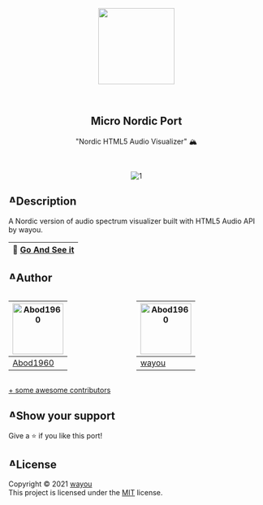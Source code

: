 <p align="center">
    <img src="https://i.imgur.com/xDQfTqK.png" width = 150rem/>
</p>
<br>
<h2 align="center"> <b>Micro Nordic Port</b> </h2>
<p align="center">"Nordic HTML5 Audio Visualizer" 🏔
</p>

<br>
<div align="center">
  
![1](https://i.imgur.com/70csKhv.png)

</div>

<h2 style="display: flex; flex-direction: row; justify-content: start;"> <img width="15px" alt="Abod1960" src="https://i.imgur.com/9dexckH.png"> Description</h2>

A Nordic version of audio spectrum visualizer built with HTML5 Audio API by wayou.

💠 [Go And See it](https://micro-nordic.github.io/Nordic-HTML5-Audio-Visualizer/)|
--- |



  
<h2 style="display: flex; flex-direction: row; justify-content: start;"> <img width="15px" alt="Abod1960" src="https://i.imgur.com/89PM7QC.png"> Author</h2>


<div style="display:flex;">

<a href="https://github.com/Abod1960" alt=""><img width="100" alt="Abod1960" src="https://avatars.githubusercontent.com/u/79435005?v=4"></a> |
--- |
<a alt="Abod1960" href="https://github.com/Abod1960">Abod1960</a> |

<a href="https://github.com/wayou" alt=""><img width="100" alt="Abod1960" src="https://avatars.githubusercontent.com/u/3783096?v=4"></a> |
--- |
<a alt="Abod1960" href="https://github.com/wayou">wayou</a> |

</div>

[+ some awesome contributors](https://github.com/Micro-Nordic/Nord-Circular-Calendar-Clock-Display/graphs/contributors)
  
<h2 style="display: flex; flex-direction: row; justify-content: start;"> <img width="15px" alt="Abod1960" src="https://i.imgur.com/zaTDMta.png"> Show your support</h2>

Give a ⭐️ if you like this port!
  
<h2 style="display: flex; flex-direction: row; justify-content: start;"> <img width="15px" alt="Abod1960" src="https://i.imgur.com/oUWxDRu.png"> License</h2>

Copyright © 2021 [wayou](https://github.com/wayou)<br />
This project is licensed under the [MIT](https://github.com/wayou/HTML5_Audio_Visualizer/blob/gh-pages/License.txt) license.

